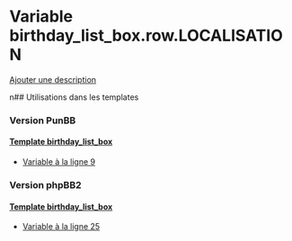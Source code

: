 # Variable birthday_list_box.row.LOCALISATION
[Ajouter une description](https://fa-tvars.appspot.com/birthday_list_box.row.LOCALISATION)

n## Utilisations dans les templates

### Version PunBB

#### [Template birthday_list_box](punbb/birthday_list_box.md)
* [Variable à la ligne 9](../punbb/birthday_list_box.tpl#L9)

### Version phpBB2

#### [Template birthday_list_box](subsilver/birthday_list_box.md)
* [Variable à la ligne 25](../subsilver/birthday_list_box.tpl#L25)